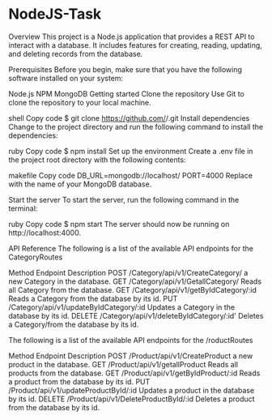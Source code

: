 # NodeJS-Task


Overview
This project is a Node.js application that provides a REST API to interact with a database. It includes features for creating, reading, updating, and deleting records from the database.

Prerequisites
Before you begin, make sure that you have the following software installed on your system:

Node.js
NPM
MongoDB
Getting started
Clone the repository
Use Git to clone the repository to your local machine.

shell
Copy code
$ git clone https://github.com/<username>/<project-name>.git
Install dependencies
Change to the project directory and run the following command to install the dependencies:

ruby
Copy code
$ npm install
Set up the environment
Create a .env file in the project root directory with the following contents:

makefile
Copy code
DB_URL=mongodb://localhost/<database-name>
PORT=4000
Replace <database-name> with the name of your MongoDB database.

Start the server
To start the server, run the following command in the terminal:

ruby
Copy code
$ npm start
The server should now be running on http://localhost:4000.

API Reference
The following is a list of the available API endpoints for the CategoryRoutes

Method	Endpoint	Description
POST	/Category/api/v1/CreateCategory/                 a new Category in the database.
GET	/Category/api/v1/GetallCategory/	         Reads all Category from the database.
GET	/Category/api/v1/getByIdCategory/:id	         Reads a Category from the database by its id.
PUT	/Category/api/v1/updateByIdCategory/:id	         Updates a Category in the database by its id.
DELETE	/Category/api/v1/deleteByIdCategory/:id'	 Deletes a Category/from the database by its id.


The following is a list of the available API endpoints for the /roductRoutes

Method           Endpoint                                       Description
POST 	  /Product/api/v1/CreateProduct                a new product in the database.
GET	    /Product/api/v1/getallProduct	               Reads all products from the database.
GET	   /Product/api/v1/getByIdProduct/:id	           Reads a product from the database by its id.
PUT	    /Product/api/v1/updateProductById/:id	       Updates a product in the database by its id.
DELETE	/Product/api/v1/DeleteProductById/:id	      Deletes a product from the database by its id.
